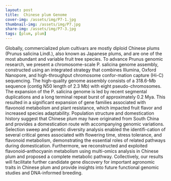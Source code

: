 ```yaml
---
layout: post
title:  Chinese plum Genome 
cover-img: /assets/img/P7-1.jpg
thumbnail-img: /assets/img/P7.jpg
share-img: /assets/img/P7-3.jpg
tags: [plum, plum]
---
```


Globally, commercialized plum cultivars are mostly diploid Chinese plums (Prunus salicina Lindl.), also known as Japanese plums, and are one of the most abundant and variable fruit tree species. To advance Prunus genomic research, we present a chromosome-scale P. salicina genome assembly, constructed using an integrated strategy that combines Illumina, Oxford Nanopore, and high-throughput chromosome confor-mation capture (Hi-C) sequencing. The high-quality genome assembly consists of a 318.6-Mb sequence (contig N50 length of 2.3 Mb) with eight pseudo-chromosomes. The expansion of the P. salicina genome is led by recent segmental duplications and a long terminal repeat burst of approximately 0.2 Mya. This resulted in a significant expansion of gene families associated with flavonoid metabolism and plant resistance, which impacted fruit flavor and increased species adaptability. Population structure and domestication history suggest that Chinese plum may have originated from South China and provides a domestication route with accompanying genomic variations. Selection sweep and genetic diversity analysis enabled the identifi-cation of several critical genes associated with flowering time, stress tolerance, and flavonoid metabolism, demonstrating the essential roles of related pathways during domestication. Furthermore, we reconstructed and exploited flavonoid–anthocyanin metabolism using multi-omics analysis in Chinese plum and proposed a complete metabolic pathway. Collectively, our results will facilitate further candidate gene discovery for important agronomic traits in Chinese plum and provide insights into future functional genomic studies and DNA-informed breeding.
